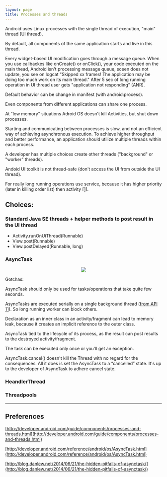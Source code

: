 ```yaml
---
layout: page
title: Processes and threads
---
```


Android uses Linux processes with the single thread of execution, "main" thread (UI thread).

By default, all components of the same application starts and live in this thread.

Every widget-based UI modification goes through a message queue. When you use callbackes like onCreate() or onClick(), your code executed on the main thead, Android isn't processing message queue, sceen does not update, you see on logcat "Skipped xx frames! The application may be doing too much work on its main thread." After 5 sec of long running operation in UI thread user gets  "application not responding" (ANR).

Default behavior can be change in manifest (with android:process).

Even components from different applications can share one process.

At "low memory" situations Adroid OS doesn't kill Activities, but shut down processes.

Starting and communicating between processes is slow, and not an efficient way of achieving asynchronous execution. To achieve higher throughput and better performance, an application should utilize multiple threads within each process.

A developer has multiple choices create other threads ("background" or "worker" threads).

Andoid UI toolkit is not thread-safe (don't access the UI from outside the UI thread).

For really long running operations use service, because it has higher priority (later in killing order list) then activity [[1]](http://developer.android.com/guide/components/processes-and-threads.html#Lifecycle).

## Choices:

### Standard Java SE threads + helper methods to post result in the UI thread

* Activity.runOnUiThread(Runnable)
* View.post(Runnable)
* View.postDelayed(Runnable, long)

### AsyncTask

<center><img src="{{ site.url }}/assets/async_task.png"/></center>

Gotchas:

AsyncTask should only be used for tasks/operations that take quite few seconds.

AsyncTasks are executed serially on a single background thread ([from API 11](http://developer.android.com/reference/android/os/AsyncTask.html#execute(Params...))). So long running worker can block others.

Declaration as an inner class in an activity/fragment can lead to memory leak, because it creates an implicit reference to the outer class.

AsyncTask tied to the lifecycle of its process, as the result can post results to the destroyed activity/fragment.

The task can be executed only once or you'll get an exception.

AsyncTask.cancel() doesn't kill the Thread with no regard for the consequences. All it does is set the AsyncTask to a “cancelled” state.
It's up to the developer of AsyncTask to adhere cancel state.

### HeandlerThread

### Threadpools

-----------

## Preferences

[http://developer.android.com/guide/components/processes-and-threads.html](http://developer.android.com/guide/components/processes-and-threads.html)

[http://developer.android.com/reference/android/os/AsyncTask.html](http://developer.android.com/reference/android/os/AsyncTask.html)

[http://blog.danlew.net/2014/06/21/the-hidden-pitfalls-of-asynctask/](http://blog.danlew.net/2014/06/21/the-hidden-pitfalls-of-asynctask/)







